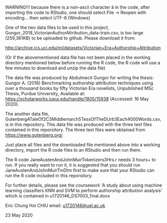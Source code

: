 WARNING!!! because there is a non-ascii character â in the code, after importing the code to RStudio, one should select File -> Reopen with encoding... then select UTF-8 (Windows)

One of the two data files to be used in this project,  Gungor_2018_VictorianAuthorAttribution_data-train.csv, is too large (259,361KB) to be uploaded to github. Please download it from:

http://archive.ics.uci.edu/ml/datasets/Victorian+Era+Authorship+Attribution

(Or if the abovementioned data file has not been placed in the working directory mentioned below before running the R code, the R code will use a few minutes to download and unzip the data file)

The data file was produced by Abdulmecit Gungor for writing the thesis:
Gungor A. (2018) Benchmarking authorship attribution techniques using over a thousand books by fifty Victorian Era novelists, Unpublished MSc Thesis, Purdue University, Available at: https://scholarworks.iupui.edu/handle/1805/15938 (Accessed: 16 May 2020).

The another data file, GutenbergATaleOf2C3Middlemarch5TessOfTheDUrb3Each4000Words.csv, is in this repository. This data file was produced with the three text files contained in this reporsitory. The three text files were obtained from https://www.gutenberg.org/

Just place all files and the downloaded file mentioned above into a working directory, import the R code files to an RStudio and then run them.

The R code JaneAustenAndJohnMuirTokenizers3Hrs.r needs 3 hours+ to run. If you really want to run it, it is suggested that you should run JaneAustenAndJohnMuirTmDtm first to make sure that your RStudio can run the R code included in this reporsitory.

For further details, please see the coursework 'A study about using machine learning classifiers KNN and SVM to perform authorship attribution analysis' which is contained in u1720146_DS7003_final.docx


Eric Chung Hoi CHIU
email: u1720146@uel.ac.uk

23 May 2020
